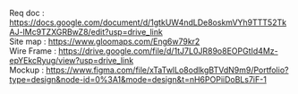 Req doc : https://docs.google.com/document/d/1gtkUW4ndLDe8oskmVYh9TTT52TkAJ-lMc9TZXGRBwZ8/edit?usp=drive_link <br>
Site map : https://www.gloomaps.com/Eng6w79kr2 <br>
Wire Frame : https://drive.google.com/file/d/1tJ7L0JR89o8EOPGtId4Mz-epYEkcRyug/view?usp=drive_link <br>
Mockup : https://www.figma.com/file/xTaTwlLo8odlkgBTVdN9m9/Portfolio?type=design&node-id=0%3A1&mode=design&t=nH6POPiiDoBLs7iF-1
